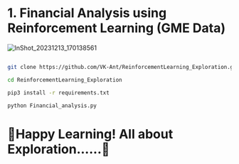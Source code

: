 # 1. Financial Analysis using Reinforcement Learning (GME Data)

![InShot_20231213_170138561](https://github.com/VK-Ant/ReinforcementLearning_Exploration/assets/75832198/53fc8fd3-295d-4a52-a89a-ceca439ab98a)


```bash

git clone https://github.com/VK-Ant/ReinforcementLearning_Exploration.git

cd ReinforcementLearning_Exploration

pip3 install -r requirements.txt

python Financial_analysis.py

```


# **🤗Happy Learning! All about Exploration......🤗**
